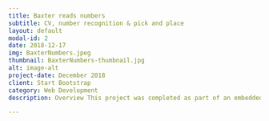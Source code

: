 ```yaml
---
title: Baxter reads numbers
subtitle: CV, number recognition & pick and place
layout: default
modal-id: 2
date: 2018-12-17
img: BaxterNumbers.jpeg
thumbnail: BaxterNumbers-thumbnail.jpg
alt: image-alt
project-date: December 2018
client: Start Bootstrap
category: Web Development
description: Overview This project was completed as part of an embedded systems course at Northwestern University. In this project computer vision and machine learning were used witha  baxter robot in order to get baxter to pick up a desired box with a hand written number on it. <br><br><h3>Computer vision</h3> In order to have baxter recognise the numbers some computer vision was required. thi sinvolved using a USB camera and openCv to isolate the numbers from the frame and then convert them to a the MNIST number format (Black background, white number, 28x28 pixels) that the machine learning algorithms were trained on. <br><br> <h3>Machine learning</h3> Multiple machine learning techniques were used for the classification of the numbers. These included Convolutional neural networks, k-nearest neighbours and combinational one vs all linear classifiers. These algorithms were written from scratch with the exception of the convolutional neural network which was created using Keras. <br><br> The final algorithm that was implemented was the written from scratch multiple one vs all calssifier, it was the quickest and it inherently calculated confidence values for each prediction. To improve the accuracy of the predictions the highest confidence predictions were selected first and the number that was predicted was remoed from the "prediction pool" so that number could not be predicted again. This meant that each number could only come up once (as each number was only poresent on the table once) and that these numbers were predicted in order of confidence levels. This resulted in a very robust prediction strategy that was in practice never made any misclassifications. <br><br> <h3>Baxter and ROS</h3> This project involved using a Baxter robot made by Rethink robotics. Interfacing with baxter as well as the USB camera were done using ROS. Ros was also used for all of the data transfer between various subsystems that were required to get this project to work. <br> <br> To see more you can visit <a href="https://github.com/sohn21c/BaxterReadsNumbers">Baxter reads numbers</a>

---
```

